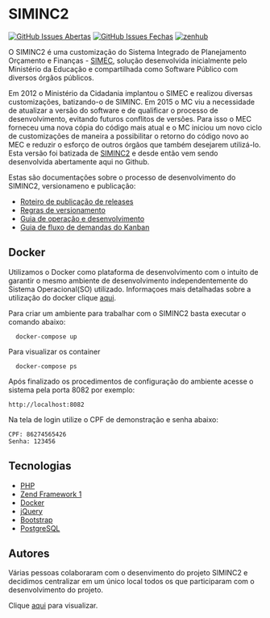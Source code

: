 # SIMINC2

[![GitHub Issues Abertas](https://img.shields.io/github/issues/culturagovbr/siminc2.svg?maxAge=2592000)]() 
[![GitHub Issues Fechas](https://img.shields.io/github/issues-closed-raw/culturagovbr/siminc2.svg?maxAge=2592000)]()
<a href="https://app.zenhub.com/workspace/o/culturagovbr/siminc2/boards" target="_blank">
    <img src="https://img.shields.io/badge/Managed_with-ZenHub-5e60ba.svg" alt="zenhub">
</a>

O SIMINC2 é uma customização do Sistema Integrado de Planejamento Orçamento e Finanças - [SIMEC](https://softwarepublico.gov.br/social/simec/), solução desenvolvida inicialmente pelo Ministério da Educação e compartilhada como Software Público com diversos órgãos públicos.

Em 2012 o Ministério da Cidadania implantou o SIMEC e realizou diversas customizações, batizando-o de SIMINC. Em 2015 o MC viu a necessidade de atualizar a versão do software e de qualificar o processo de desenvolvimento, evitando futuros conflitos de versões. Para isso o MEC forneceu uma nova cópia do código mais atual e o MC iniciou um novo ciclo de customizações de maneira a possibilitar o retorno do código novo ao MEC e reduzir o esforço de outros órgãos que também desejarem utilizá-lo. Esta versão foi batizada de [SIMINC2](http://siminc2.cultura.gov.br/) e desde então vem sendo desenvolvida abertamente aqui no Github.

Estas são documentações sobre o processo de desenvolvimento do SIMINC2, versionameno e publicação:

* [Roteiro de publicação de releases](docs/Roteiro_de_publicacao_de_releases.md)
* [Regras de versionamento](docs/Regras_versionamento.md)
* [Guia de operação e desenvolvimento](docs/Guia_de_operacao-desenvolvimento.md)
* [Guia de fluxo de demandas do Kanban](docs/Fluxo_Kanban.md)

## Docker
Utilizamos o Docker como plataforma de desenvolvimento com o intuito de garantir o mesmo ambiente de desenvolvimento 
independentemente do Sistema Operacional(SO) utilizado. Informaçoes mais detalhadas sobre a utilização do docker clique
[aqui](docs/Guia_utilizacao_docker.md).

Para criar um ambiente para trabalhar com o SIMINC2 basta executar o comando abaixo:
```
  docker-compose up
```

Para visualizar os container
```
  docker-compose ps
```

Após finalizado os procedimentos de configuração do ambiente acesse o sistema pela porta 8082 por exemplo:
```
http://localhost:8082
```
Na tela de login utilize o CPF de demonstração e senha abaixo:
```
CPF: 86274565426
Senha: 123456
```

## Tecnologias
* [PHP](http://php.net/)
* [Zend Framework 1](https://framework.zend.com/manual/1.12/en/learning.quickstart.html) 
* [Docker](https://www.docker.com)
* [jQuery](https://jquery.com/)
* [Bootstrap](https://getbootstrap.com/)
* [PostgreSQL](https://www.postgresql.org/)

## Autores
Várias pessoas colaboraram com o desenvimento do projeto SIMINC2 e decidimos centralizar em um único local todos os que participaram com o desenvolvimento do projeto.
  
Clique [aqui](docs/Autores.md) para visualizar.
